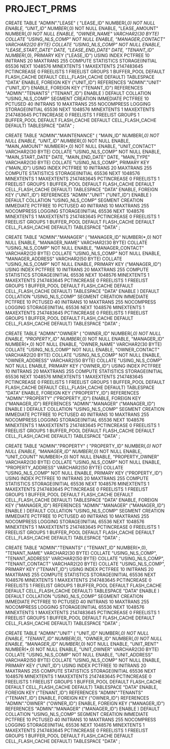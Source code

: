 # PROJECT_PRMS
CREATE TABLE "ADMIN"."LEASE" 
   (	"LEASE_ID" NUMBER(*,0) NOT NULL ENABLE, 
	"UNIT_ID" NUMBER(*,0) NOT NULL ENABLE, 
	"LEASE_AMOUNT" NUMBER(*,0) NOT NULL ENABLE, 
	"OWNER_NAME" VARCHAR2(30 BYTE) COLLATE "USING_NLS_COMP" NOT NULL ENABLE, 
	"MANAGER_CONTACT" VARCHAR2(20 BYTE) COLLATE "USING_NLS_COMP" NOT NULL ENABLE, 
	"LEASE_START_DATE" DATE, 
	"LEASE_END_DATE" DATE, 
	"TENANT_ID" NUMBER(*,0), 
	 PRIMARY KEY ("LEASE_ID")
  USING INDEX PCTFREE 10 INITRANS 20 MAXTRANS 255 COMPUTE STATISTICS 
  STORAGE(INITIAL 65536 NEXT 1048576 MINEXTENTS 1 MAXEXTENTS 2147483645
  PCTINCREASE 0 FREELISTS 1 FREELIST GROUPS 1
  BUFFER_POOL DEFAULT FLASH_CACHE DEFAULT CELL_FLASH_CACHE DEFAULT)
  TABLESPACE "DATA"  ENABLE, 
	 FOREIGN KEY ("UNIT_ID")
	  REFERENCES "ADMIN"."UNIT" ("UNIT_ID") ENABLE, 
	 FOREIGN KEY ("TENANT_ID")
	  REFERENCES "ADMIN"."TENANTS" ("TENANT_ID") ENABLE
   )  DEFAULT COLLATION "USING_NLS_COMP" SEGMENT CREATION IMMEDIATE 
  PCTFREE 10 PCTUSED 40 INITRANS 10 MAXTRANS 255 
 NOCOMPRESS LOGGING
  STORAGE(INITIAL 65536 NEXT 1048576 MINEXTENTS 1 MAXEXTENTS 2147483645
  PCTINCREASE 0 FREELISTS 1 FREELIST GROUPS 1
  BUFFER_POOL DEFAULT FLASH_CACHE DEFAULT CELL_FLASH_CACHE DEFAULT)
  TABLESPACE "DATA" ;
  
  CREATE TABLE "ADMIN"."MAINTENANCE" 
   (	"MAIN_ID" NUMBER(*,0) NOT NULL ENABLE, 
	"UNIT_ID" NUMBER(*,0) NOT NULL ENABLE, 
	"MAIN_AMOUNT" NUMBER(*,0) NOT NULL ENABLE, 
	"UNIT_CONTACT" VARCHAR2(30 BYTE) COLLATE "USING_NLS_COMP" NOT NULL ENABLE, 
	"MAIN_START_DATE" DATE, 
	"MAIN_END_DATE" DATE, 
	"MAIN_TYPE" VARCHAR2(30 BYTE) COLLATE "USING_NLS_COMP", 
	 PRIMARY KEY ("MAIN_ID")
  USING INDEX PCTFREE 10 INITRANS 20 MAXTRANS 255 COMPUTE STATISTICS 
  STORAGE(INITIAL 65536 NEXT 1048576 MINEXTENTS 1 MAXEXTENTS 2147483645
  PCTINCREASE 0 FREELISTS 1 FREELIST GROUPS 1
  BUFFER_POOL DEFAULT FLASH_CACHE DEFAULT CELL_FLASH_CACHE DEFAULT)
  TABLESPACE "DATA"  ENABLE, 
	 FOREIGN KEY ("UNIT_ID")
	  REFERENCES "ADMIN"."UNIT" ("UNIT_ID") ENABLE
   )  DEFAULT COLLATION "USING_NLS_COMP" SEGMENT CREATION IMMEDIATE 
  PCTFREE 10 PCTUSED 40 INITRANS 10 MAXTRANS 255 
 NOCOMPRESS LOGGING
  STORAGE(INITIAL 65536 NEXT 1048576 MINEXTENTS 1 MAXEXTENTS 2147483645
  PCTINCREASE 0 FREELISTS 1 FREELIST GROUPS 1
  BUFFER_POOL DEFAULT FLASH_CACHE DEFAULT CELL_FLASH_CACHE DEFAULT)
  TABLESPACE "DATA" ;
  
  CREATE TABLE "ADMIN"."MANAGER" 
   (	"MANAGER_ID" NUMBER(*,0) NOT NULL ENABLE, 
	"MANAGER_NAME" VARCHAR2(30 BYTE) COLLATE "USING_NLS_COMP" NOT NULL ENABLE, 
	"MANAGER_CONTACT" VARCHAR2(20 BYTE) COLLATE "USING_NLS_COMP" NOT NULL ENABLE, 
	"MANAGER_ADDRESS" VARCHAR2(50 BYTE) COLLATE "USING_NLS_COMP" NOT NULL ENABLE, 
	 PRIMARY KEY ("MANAGER_ID")
  USING INDEX PCTFREE 10 INITRANS 20 MAXTRANS 255 COMPUTE STATISTICS 
  STORAGE(INITIAL 65536 NEXT 1048576 MINEXTENTS 1 MAXEXTENTS 2147483645
  PCTINCREASE 0 FREELISTS 1 FREELIST GROUPS 1
  BUFFER_POOL DEFAULT FLASH_CACHE DEFAULT CELL_FLASH_CACHE DEFAULT)
  TABLESPACE "DATA"  ENABLE
   )  DEFAULT COLLATION "USING_NLS_COMP" SEGMENT CREATION IMMEDIATE 
  PCTFREE 10 PCTUSED 40 INITRANS 10 MAXTRANS 255 
 NOCOMPRESS LOGGING
  STORAGE(INITIAL 65536 NEXT 1048576 MINEXTENTS 1 MAXEXTENTS 2147483645
  PCTINCREASE 0 FREELISTS 1 FREELIST GROUPS 1
  BUFFER_POOL DEFAULT FLASH_CACHE DEFAULT CELL_FLASH_CACHE DEFAULT)
  TABLESPACE "DATA" ;
  
  
  CREATE TABLE "ADMIN"."OWNER" 
   (	"OWNER_ID" NUMBER(*,0) NOT NULL ENABLE, 
	"PROPERTY_ID" NUMBER(*,0) NOT NULL ENABLE, 
	"MANAGER_ID" NUMBER(*,0) NOT NULL ENABLE, 
	"OWNER_NAME" VARCHAR2(30 BYTE) COLLATE "USING_NLS_COMP" NOT NULL ENABLE, 
	"OWNER_CONTACT" VARCHAR2(20 BYTE) COLLATE "USING_NLS_COMP" NOT NULL ENABLE, 
	"OWNER_ADDRESS" VARCHAR2(50 BYTE) COLLATE "USING_NLS_COMP" NOT NULL ENABLE, 
	 PRIMARY KEY ("OWNER_ID")
  USING INDEX PCTFREE 10 INITRANS 20 MAXTRANS 255 COMPUTE STATISTICS 
  STORAGE(INITIAL 65536 NEXT 1048576 MINEXTENTS 1 MAXEXTENTS 2147483645
  PCTINCREASE 0 FREELISTS 1 FREELIST GROUPS 1
  BUFFER_POOL DEFAULT FLASH_CACHE DEFAULT CELL_FLASH_CACHE DEFAULT)
  TABLESPACE "DATA"  ENABLE, 
	 FOREIGN KEY ("PROPERTY_ID")
	  REFERENCES "ADMIN"."PROPERTY" ("PROPERTY_ID") ENABLE, 
	 FOREIGN KEY ("MANAGER_ID")
	  REFERENCES "ADMIN"."MANAGER" ("MANAGER_ID") ENABLE
   )  DEFAULT COLLATION "USING_NLS_COMP" SEGMENT CREATION IMMEDIATE 
  PCTFREE 10 PCTUSED 40 INITRANS 10 MAXTRANS 255 
 NOCOMPRESS LOGGING
  STORAGE(INITIAL 65536 NEXT 1048576 MINEXTENTS 1 MAXEXTENTS 2147483645
  PCTINCREASE 0 FREELISTS 1 FREELIST GROUPS 1
  BUFFER_POOL DEFAULT FLASH_CACHE DEFAULT CELL_FLASH_CACHE DEFAULT)
  TABLESPACE "DATA" ;



CREATE TABLE "ADMIN"."PROPERTY" 
   (	"PROPERTY_ID" NUMBER(*,0) NOT NULL ENABLE, 
	"MANAGER_ID" NUMBER(*,0) NOT NULL ENABLE, 
	"UNIT_COUNT" NUMBER(*,0) NOT NULL ENABLE, 
	"PROPERTY_OWNER" VARCHAR2(30 BYTE) COLLATE "USING_NLS_COMP" NOT NULL ENABLE, 
	"PROPERTY_ADDRESS" VARCHAR2(50 BYTE) COLLATE "USING_NLS_COMP" NOT NULL ENABLE, 
	 PRIMARY KEY ("PROPERTY_ID")
  USING INDEX PCTFREE 10 INITRANS 20 MAXTRANS 255 COMPUTE STATISTICS 
  STORAGE(INITIAL 65536 NEXT 1048576 MINEXTENTS 1 MAXEXTENTS 2147483645
  PCTINCREASE 0 FREELISTS 1 FREELIST GROUPS 1
  BUFFER_POOL DEFAULT FLASH_CACHE DEFAULT CELL_FLASH_CACHE DEFAULT)
  TABLESPACE "DATA"  ENABLE, 
	 FOREIGN KEY ("MANAGER_ID")
	  REFERENCES "ADMIN"."MANAGER" ("MANAGER_ID") ENABLE
   )  DEFAULT COLLATION "USING_NLS_COMP" SEGMENT CREATION IMMEDIATE 
  PCTFREE 10 PCTUSED 40 INITRANS 10 MAXTRANS 255 
 NOCOMPRESS LOGGING
  STORAGE(INITIAL 65536 NEXT 1048576 MINEXTENTS 1 MAXEXTENTS 2147483645
  PCTINCREASE 0 FREELISTS 1 FREELIST GROUPS 1
  BUFFER_POOL DEFAULT FLASH_CACHE DEFAULT CELL_FLASH_CACHE DEFAULT)
  TABLESPACE "DATA" ;


CREATE TABLE "ADMIN"."TENANTS" 
   (	"TENANT_ID" NUMBER(*,0), 
	"TENANT_NAME" VARCHAR2(30 BYTE) COLLATE "USING_NLS_COMP", 
	"TENANT_ADDRESS" VARCHAR2(50 BYTE) COLLATE "USING_NLS_COMP", 
	"TENANT_CONTACT" VARCHAR2(20 BYTE) COLLATE "USING_NLS_COMP", 
	 PRIMARY KEY ("TENANT_ID")
  USING INDEX PCTFREE 10 INITRANS 20 MAXTRANS 255 COMPUTE STATISTICS 
  STORAGE(INITIAL 65536 NEXT 1048576 MINEXTENTS 1 MAXEXTENTS 2147483645
  PCTINCREASE 0 FREELISTS 1 FREELIST GROUPS 1
  BUFFER_POOL DEFAULT FLASH_CACHE DEFAULT CELL_FLASH_CACHE DEFAULT)
  TABLESPACE "DATA"  ENABLE
   )  DEFAULT COLLATION "USING_NLS_COMP" SEGMENT CREATION IMMEDIATE 
  PCTFREE 10 PCTUSED 40 INITRANS 10 MAXTRANS 255 
 NOCOMPRESS LOGGING
  STORAGE(INITIAL 65536 NEXT 1048576 MINEXTENTS 1 MAXEXTENTS 2147483645
  PCTINCREASE 0 FREELISTS 1 FREELIST GROUPS 1
  BUFFER_POOL DEFAULT FLASH_CACHE DEFAULT CELL_FLASH_CACHE DEFAULT)
  TABLESPACE "DATA" ;


CREATE TABLE "ADMIN"."UNIT" 
   (	"UNIT_ID" NUMBER(*,0) NOT NULL ENABLE, 
	"TENANT_ID" NUMBER(*,0), 
	"OWNER_ID" NUMBER(*,0) NOT NULL ENABLE, 
	"MANAGER_ID" NUMBER(*,0) NOT NULL ENABLE, 
	"UNIT_RENT" NUMBER(*,0) NOT NULL ENABLE, 
	"UNIT_OWNER" VARCHAR2(30 BYTE) COLLATE "USING_NLS_COMP" NOT NULL ENABLE, 
	"UNIT_ADDRESS" VARCHAR2(50 BYTE) COLLATE "USING_NLS_COMP" NOT NULL ENABLE, 
	 PRIMARY KEY ("UNIT_ID")
  USING INDEX PCTFREE 10 INITRANS 20 MAXTRANS 255 COMPUTE STATISTICS 
  STORAGE(INITIAL 65536 NEXT 1048576 MINEXTENTS 1 MAXEXTENTS 2147483645
  PCTINCREASE 0 FREELISTS 1 FREELIST GROUPS 1
  BUFFER_POOL DEFAULT FLASH_CACHE DEFAULT CELL_FLASH_CACHE DEFAULT)
  TABLESPACE "DATA"  ENABLE, 
	 FOREIGN KEY ("TENANT_ID")
	  REFERENCES "ADMIN"."TENANTS" ("TENANT_ID") ENABLE, 
	 FOREIGN KEY ("OWNER_ID")
	  REFERENCES "ADMIN"."OWNER" ("OWNER_ID") ENABLE, 
	 FOREIGN KEY ("MANAGER_ID")
	  REFERENCES "ADMIN"."MANAGER" ("MANAGER_ID") ENABLE
   )  DEFAULT COLLATION "USING_NLS_COMP" SEGMENT CREATION IMMEDIATE 
  PCTFREE 10 PCTUSED 40 INITRANS 10 MAXTRANS 255 
 NOCOMPRESS LOGGING
  STORAGE(INITIAL 65536 NEXT 1048576 MINEXTENTS 1 MAXEXTENTS 2147483645
  PCTINCREASE 0 FREELISTS 1 FREELIST GROUPS 1
  BUFFER_POOL DEFAULT FLASH_CACHE DEFAULT CELL_FLASH_CACHE DEFAULT)
  TABLESPACE "DATA" ;

